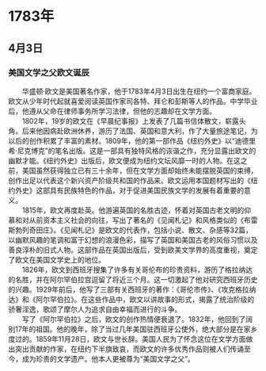 # 1783年
## 4月3日
### 美国文学之父欧文诞辰
　　华盛顿·欧文是美国著名作家，他于1783年4月3日出生在纽约一个富商家庭。欧文从少年时代起就喜爱阅读英国作家司各特、拜仑和彭斯等人的作品。中学毕业后，他遵从父命在律师事务所学习法律，但他的志趣却在文学方面。<br>　　1802年，19岁的欧文在《早晨纪事报》上发表了几篇书信体散文，崭露头角。后来他因病赴欧洲休养，游历了法国、英国和意大利，作了大量旅途笔记，为以后的创作积累了丰富的素材。1809年，他的第一部作品《纽约外史》以“迪德里希·尼克博克”的笔名出版。这是一部具有独特风格的诙谐之作，充分显露出欧文的幽默才能。《纽约外史》出版后，欧文便成为纽约文坛风靡一时的人物。在这之前，美国虽然获得独立已有三十余年，但在文学方面却始终未能摆脱英国的束缚，创作出足以代表这个新兴资产阶级共和国的作品来。欧文运用本国题材写出的《纽约外史》这部具有民族特色的作品，对于促进美国民族文学的发展有着重要的意义。<br>　　1815年，欧文再度赴英。他游遍英国的名胜古迹，怀着对英国古老文明的仰慕和对从前资本主义社会的向往，写出了著名的《见闻札记》和风格类似的《布雷斯勃列奇田庄》。《见闻札记》是欧文的代表作，包括小说、散文、杂感等32篇，以幽默风趣的笔调和富于幻想的浪漫色彩，描写了英国和美国古老的风俗习惯以及善良淳朴的旧式人物。这部作品在英国出版后，受到欧美文学界的高度重视，奠定了欧文在美国文学史上的地位。<br>　　1826年，欧文到西班牙搜集了许多有关哥伦布的珍贵资料，游历了格拉纳达的名胜，并在阿尔罕伯拉宫逗留了将近三个月。这一切激起了他对研究西班牙历史的兴趣。1929年前后，他写了三部有关西班牙的著作：《哥伦市传》、《攻克格拉纳达》和《阿尔罕伯拉》。在这些作品中，欧文以讲故事的形式，揭露了统治阶级的骄奢淫逸，歌颂了摩尔人为追求自由幸福而进行的斗争。<br>　　写了《阿尔罕伯拉》之后，欧文的创作热情便衰退了。1832年，他回到了阔别17年的祖国。他的晚年，除了当过几年美国驻西班牙公使外，绝大部分是在家乡度过的。1859年11月28日，欧文与世长辞。美国人民为了怀念这位在文学方面做出突出贡献的作家，在纽约下半旗致哀，而欧文的许多优秀作品则被人们传诵至今，成为珍贵的文学遗产。他本人更被尊为“美国文学之父”。
<comment/>